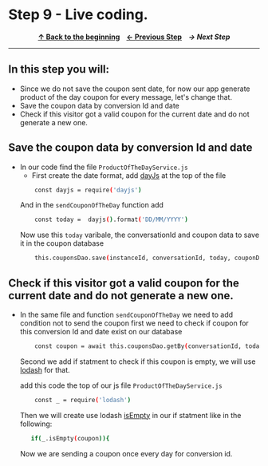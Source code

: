 # Step 9 - Live coding.

<p align="center">
  <strong>
    <a href="../README.md#steps"> ↑ Back to the beginning</a>&nbsp;&nbsp;&nbsp;
    <a href="08-app-in-action.md"> ← Previous Step</a>&nbsp;&nbsp;&nbsp;
    <em>→ Next Step</em>
  </strong>
</p>
<hr/>

## In this step you will:
 * Since we do not save the coupon sent date, for now our app generate product of the day coupon for every message, let's change that.
 * Save the coupon data by conversion Id and date
 * Check if this visitor got a valid coupon for the current date and do not generate a new one.
 
## Save the coupon data by conversion Id and date
- In our code find the file `ProductOfTheDayService.js` 
    - First create the date format, add [dayJs] at the top of the file
    ```bash
        const dayjs = require('dayjs')
    ```
    And in the `sendCouponOfTheDay` function add 
    ```bash
        const today =  dayjs().format('DD/MM/YYYY')
    ```
    Now use this `today` varibale, the conversationId and coupon data to save it in the coupon database
    ```bash
        this.couponsDao.save(instanceId, conversationId, today, couponData)
    ```

## Check if this visitor got a valid coupon for the current date and do not generate a new one.

-   In the same file and function `sendCouponOfTheDay` we need to add condition not to send the coupon
    first we need to check if coupon for this conversion Id and date exist on our database
    ```bash
        const coupon = await this.couponsDao.getBy(conversationId, today)
    ```

    Second we add if statment to check if this coupon is empty, we will use [lodash] for that.

    add this code the top of our js file `ProductOfTheDayService.js`
    ```bash
        const _ = require('lodash')
    ```

    Then we will create use lodash [isEmpty] in our if statment like in the following:
    ```bash
       if(_.isEmpty(coupon)){
    ```

    Now we are sending a coupon once every day for conversion id.





[gh-back]: ../README.md#steps
[dayJs]: https://day.js.org/
[lodash]: https://lodash.com/
[isEmpty]: https://lodash.com/docs/4.17.15#isEmpty